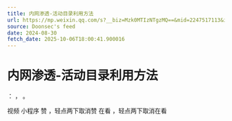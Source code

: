 ```yaml
---
title: 内网渗透-活动目录利用方法
url: https://mp.weixin.qq.com/s?__biz=Mzk0MTIzNTgzMQ==&mid=2247517113&idx=1&sn=5b382516f5b01ba88f0230290b6069ea
source: Doonsec's feed
date: 2024-08-30
fetch_date: 2025-10-06T18:00:41.900016
---
```


# 内网渗透-活动目录利用方法

：
，
。

视频
小程序
赞
，轻点两下取消赞
在看
，轻点两下取消在看